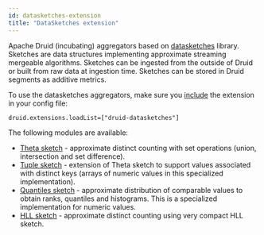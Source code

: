 ```yaml
---
id: datasketches-extension
title: "DataSketches extension"
---
```


<!--
  ~ Licensed to the Apache Software Foundation (ASF) under one
  ~ or more contributor license agreements.  See the NOTICE file
  ~ distributed with this work for additional information
  ~ regarding copyright ownership.  The ASF licenses this file
  ~ to you under the Apache License, Version 2.0 (the
  ~ "License"); you may not use this file except in compliance
  ~ with the License.  You may obtain a copy of the License at
  ~
  ~   http://www.apache.org/licenses/LICENSE-2.0
  ~
  ~ Unless required by applicable law or agreed to in writing,
  ~ software distributed under the License is distributed on an
  ~ "AS IS" BASIS, WITHOUT WARRANTIES OR CONDITIONS OF ANY
  ~ KIND, either express or implied.  See the License for the
  ~ specific language governing permissions and limitations
  ~ under the License.
  -->


Apache Druid (incubating) aggregators based on [datasketches](https://datasketches.github.io/) library. Sketches are data structures implementing approximate streaming mergeable algorithms. Sketches can be ingested from the outside of Druid or built from raw data at ingestion time. Sketches can be stored in Druid segments as additive metrics.

To use the datasketches aggregators, make sure you [include](../../operations/including-extensions.md) the extension in your config file:

```
druid.extensions.loadList=["druid-datasketches"]
```

The following modules are available:

* [Theta sketch](datasketches-theta.html) - approximate distinct counting with set operations (union, intersection and set difference).
* [Tuple sketch](datasketches-tuple.html) - extension of Theta sketch to support values associated with distinct keys (arrays of numeric values in this specialized implementation).
* [Quantiles sketch](datasketches-quantiles.html) - approximate distribution of comparable values to obtain ranks, quantiles and histograms. This is a specialized implementation for numeric values.
* [HLL sketch](datasketches-hll.html) - approximate distinct counting using very compact HLL sketch.
